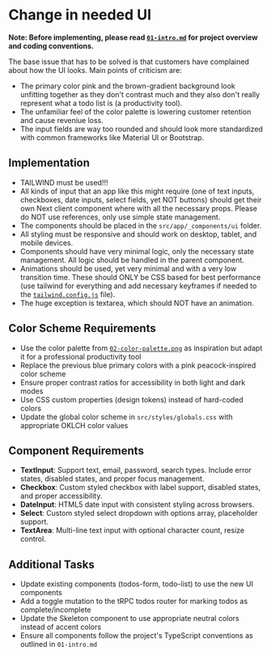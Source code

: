 # Change in needed UI

**Note: Before implementing, please read [`01-intro.md`](./01-intro.md) for project overview and coding conventions.**

The base issue that has to be solved is that customers have complained about how the UI looks. Main points of criticism are:

- The primary color pink and the brown-gradient background look unfitting together as they don't contrast much and they also don't really represent what a todo list is (a productivity tool).
- The unfamiliar feel of the color palette is lowering customer retention and cause reveniue loss.
- The input fields are way too rounded and should look more standardized with common frameworks like Material UI or Bootstrap.

## Implementation

- TAILWIND must be used!!!
- All kinds of input that an app like this might require (one of text inputs, checkboxes, date inputs, select fields, yet NOT buttons) should get their own Next client component where with all the necessary props. Please do NOT use references, only use simple state management.
- The components should be placed in the `src/app/_components/ui` folder.
- All styling must be responsive and should work on desktop, tablet, and mobile devices.
- Components should have very minimal logic, only the necessary state management. All logic should be handled in the parent component.
- Animations should be used, yet very minimal and with a very low transition time. These should ONLY be CSS based for best performance (use tailwind for everything and add necessary keyframes if needed to the [`tailwind.config.js`](../tailwind.config.js) file).
- The huge exception is textarea, which should NOT have an animation.

## Color Scheme Requirements

- Use the color palette from [`02-color-palette.png`](./02-color-palette.png) as inspiration but adapt it for a professional productivity tool
- Replace the previous blue primary colors with a pink peacock-inspired color scheme
- Ensure proper contrast ratios for accessibility in both light and dark modes
- Use CSS custom properties (design tokens) instead of hard-coded colors
- Update the global color scheme in `src/styles/globals.css` with appropriate OKLCH color values

## Component Requirements

- **TextInput**: Support text, email, password, search types. Include error states, disabled states, and proper focus management.
- **Checkbox**: Custom styled checkbox with label support, disabled states, and proper accessibility.
- **DateInput**: HTML5 date input with consistent styling across browsers.
- **Select**: Custom styled select dropdown with options array, placeholder support.
- **TextArea**: Multi-line text input with optional character count, resize control.

## Additional Tasks

- Update existing components (todos-form, todo-list) to use the new UI components
- Add a toggle mutation to the tRPC todos router for marking todos as complete/incomplete
- Update the Skeleton component to use appropriate neutral colors instead of accent colors
- Ensure all components follow the project's TypeScript conventions as outlined in `01-intro.md`
